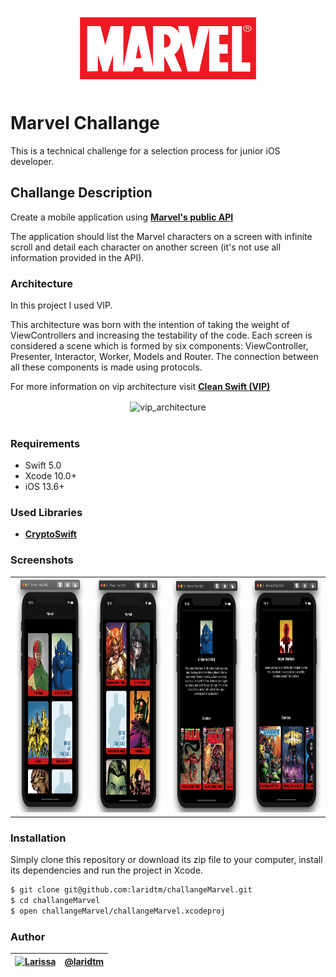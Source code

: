 <p align="center">
  <img src="docs/logo_marvel.png" align="center" height="128px" width="300px">
</p>

# Marvel Challange

This is a technical challenge for a selection process for junior iOS developer.

## Challange Description

Create a mobile application using [**Marvel's public API**](https://developer.marvel.com)

The application should list the Marvel characters on a screen with
infinite scroll and detail each character on another screen (it's not
use all information provided in the API).

### Architecture

In this project I used VIP.

This architecture was born with the intention of taking the weight of ViewControllers and increasing the testability of the code. Each screen is considered a scene which is formed by six components: ViewController, Presenter, Interactor, Worker, Models and Router. The connection between all these components is made using protocols.

For more information on vip architecture visit [**Clean Swift (VIP)**](https://medium.com/@leodegeus7/clean-swift-vip-como-organizar-melhor-nossos-códigos-f06762fc5cc2)

<p align="center">
  <img width="600" alt="vip_architecture" src="https://miro.medium.com/max/1400/0*gH_ZFdMDaAmmzKjK.png" align="center"><br /><br />
</p>

### Requirements

* Swift 5.0
* Xcode 10.0+
* iOS 13.6+

### Used Libraries

* [**CryptoSwift**](https://github.com/krzyzanowskim/CryptoSwift)

### Screenshots

<table style="width:100%">
  <tr>
    <td><img src="docs/list_1.png" alt="Marvel" width=400 height=375/></td>
    <td><img src="docs/list_2.png" alt="Marvel" width=400 height=375/></td>
    <td><img src="docs/details_1.png" alt="Marvel" width=400 height=375/></td>
    <td><img src="docs/details_2.png" alt="Marvel" width=400 height=375/></td>
  </tr>
</table>

### Installation

Simply clone this repository or download its zip file to your computer, install its dependencies and run the project in Xcode.

```bash
$ git clone git@github.com:laridtm/challangeMarvel.git
$ cd challangeMarvel
$ open challangeMarvel/challangeMarvel.xcodeproj
```

### Author

| [![Larissa](https://avatars.githubusercontent.com/u/55598696?v=4&s=80)](https://github.com/laridtm/) | [@laridtm](https://github.com/laridtm/) |
| ------ | ------ |

